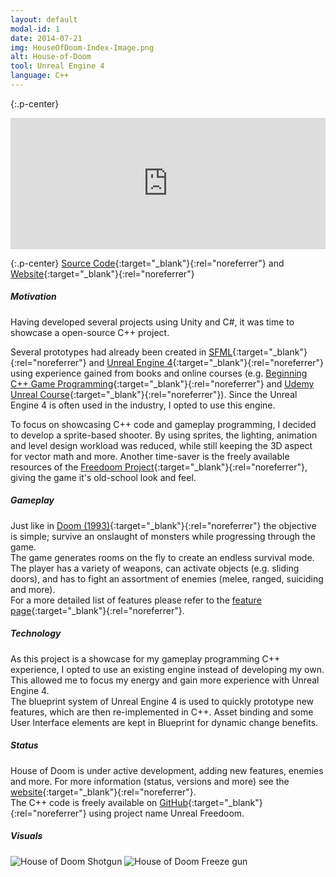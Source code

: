 ```yaml
---
layout: default
modal-id: 1
date: 2014-07-21
img: HouseOfDoom-Index-Image.png
alt: House-of-Doom
tool: Unreal Engine 4
language: C++
---
```


{:.p-center}
<iframe src="https://widgets.gamejolt.com/package/v1?key=YrPzgpag&theme=light" frameborder="0" width="100%" height="210"></iframe>

{:.p-center}
[Source Code][github-house-of-doom]{:target="_blank"}{:rel="noreferrer"} and [Website][website]{:target="_blank"}{:rel="noreferrer"}

##### Motivation

Having developed several projects using Unity and C#, it was time to showcase a open-source C++ project.
  
Several prototypes had already been created in [SFML][sfml]{:target="_blank"}{:rel="noreferrer"} and [Unreal Engine 4][unreal-engine-4]{:target="_blank"}{:rel="noreferrer"} using experience gained from books and online courses (e.g. [Beginning C++ Game Programming][packt-cpp-book]{:target="_blank"}{:rel="noreferrer"} and [Udemy Unreal Course][udemy-unreal-course]{:target="_blank"}{:rel="noreferrer"}). Since the Unreal Engine 4 is often used in the industry, I opted to use this engine. 

To focus on showcasing C++ code and gameplay programming, I decided to develop a sprite-based shooter. By using sprites, the lighting, animation and level design workload was reduced, while still keeping the 3D aspect for vector math and more. Another time-saver is the freely available resources of the [Freedoom Project][freedoom]{:target="_blank"}{:rel="noreferrer"}, giving the game it's old-school look and feel.

##### Gameplay

Just like in [Doom (1993)][doom-1993]{:target="_blank"}{:rel="noreferrer"} the objective is simple; survive an onslaught of monsters while progressing through  the game.  
The game generates rooms on the fly to create an endless survival mode.
The player has a variety of weapons, can activate objects (e.g. sliding doors), and has to fight an assortment of enemies (melee, ranged, suiciding and more).  
For a more detailed list of features please refer to the [feature page][feature-page]{:target="_blank"}{:rel="noreferrer"}.  

##### Technology

As this project is a showcase for my gameplay programming C++ experience, I opted to use an existing engine instead of developing my own. This allowed me to focus my energy and gain more experience with Unreal Engine 4.  
The blueprint system of Unreal Engine 4 is used to quickly prototype new features, which are then re-implemented in C++. Asset binding and some User Interface elements are kept in Blueprint for dynamic change benefits.

##### Status

House of Doom is under active development, adding new features, enemies and more. For more information (status, versions and more) see the [website][website]{:target="_blank"}{:rel="noreferrer"}.   
The C++ code is freely available on [GitHub][github-house-of-doom]{:target="_blank"}{:rel="noreferrer"} using project name Unreal Freedoom.

##### Visuals

<img src="{{ site.baseurl }}/assets/images/house_of_doom/Example1.png" class="img-responsive img-centered" alt="House of Doom Shotgun">
<img src="{{ site.baseurl }}/assets/images/house_of_doom/Example2.png" class="img-responsive img-centered" alt="House of Doom Freeze gun">

[gamejolt-house-of-doom]: https://gamejolt.com/games/house-of-doom/362512
[github-house-of-doom]: https://github.com/GracesGames/UnrealFreedoom
[website]: https://gracesgames.com/UnrealFreedoom/
[sfml]: https://www.sfml-dev.org/
[unreal-engine-4]: https://www.unrealengine.com/en-US/what-is-unreal-engine-4
[packt-cpp-book]: https://www.packtpub.com/game-development/beginning-c-game-programming
[udemy-unreal-course]: https://www.udemy.com/unrealcourse/
[freedoom]: https://freedoom.github.io/
[feature-page]: https://gracesgames.com/UnrealFreedoom/features/
[doom-1993]: https://en.wikipedia.org/wiki/Doom_(1993_video_game)